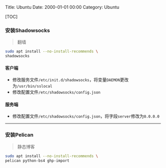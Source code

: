 Title: Ubuntu
Date: 2000-01-01 00:00
Category: Ubuntu

[TOC]

### 安装Shadowsocks

> 翻墙

``` sh
sudo apt install --no-install-recommends \
shadowsocks
```

#### 客户端
- 修改服务文件`/etc/init.d/shadowsocks`，将变量`DAEMON`更改为`/usr/bin/sslocal`
- 修改配置文件`/etc/shadowsocks/config.json`

#### 服务端
- 修改配置文件`/etc/shadowsocks/config.json`，将字段`server`修改为`0.0.0.0`

* * *

### 安装Pelican

> 静态博客

``` sh
sudo apt install --no-install-recommends \
pelican python-bs4 ghp-import
```
